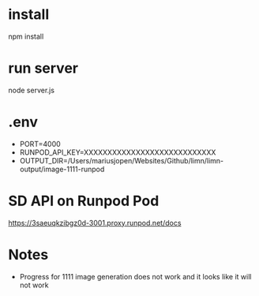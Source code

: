 
# install
npm install

# run server
node server.js

# .env
- PORT=4000
- RUNPOD_API_KEY=XXXXXXXXXXXXXXXXXXXXXXXXXXXX
- OUTPUT_DIR=/Users/mariusjopen/Websites/Github/limn/limn-output/image-1111-runpod

# SD API on Runpod Pod
https://3saeuqkzibgz0d-3001.proxy.runpod.net/docs

# Notes
- Progress for 1111 image generation does not work and it looks like it will not work
